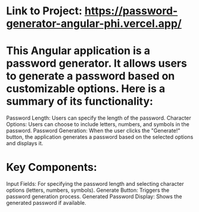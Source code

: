 # Link to Project: https://password-generator-angular-phi.vercel.app/

# This Angular application is a password generator. It allows users to generate a password based on customizable options. Here is a summary of its functionality:

Password Length: Users can specify the length of the password.
Character Options: Users can choose to include letters, numbers, and symbols in the password.
Password Generation: When the user clicks the "Generate!" button, the application generates a password based on the selected options and displays it.

# Key Components:

Input Fields: For specifying the password length and selecting character options (letters, numbers, symbols).
Generate Button: Triggers the password generation process.
Generated Password Display: Shows the generated password if available.
